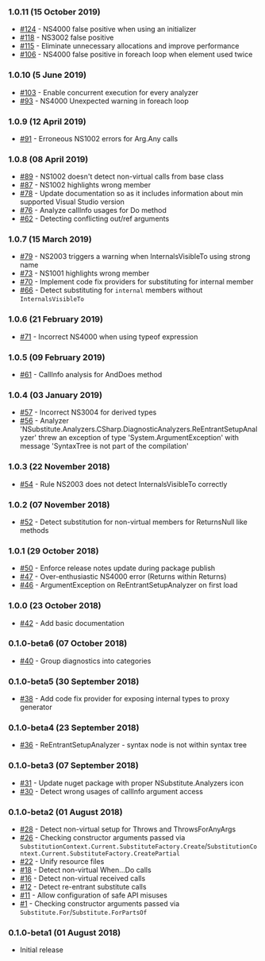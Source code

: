 ### 1.0.11 (15 October 2019)

- [#124](https://github.com/nsubstitute/NSubstitute.Analyzers/issues/124) - NS4000 false positive when using an initializer
- [#118](https://github.com/nsubstitute/NSubstitute.Analyzers/issues/118) - NS3002 false positive
- [#115](https://github.com/nsubstitute/NSubstitute.Analyzers/issues/115) - Eliminate unnecessary allocations and improve performance
- [#106](https://github.com/nsubstitute/NSubstitute.Analyzers/issues/106) - NS4000 false positive in foreach loop when element used twice

### 1.0.10 (5 June 2019)

 - [#103](https://github.com/nsubstitute/NSubstitute.Analyzers/issues/103) - Enable concurrent execution for every analyzer
 - [#93](https://github.com/nsubstitute/NSubstitute.Analyzers/issues/93) - NS4000 Unexpected warning in foreach loop
 
### 1.0.9 (12 April 2019)

 - [#91](https://github.com/nsubstitute/NSubstitute.Analyzers/issues/91) - Erroneous NS1002 errors for Arg.Any calls

### 1.0.8 (08 April 2019)

 - [#89](https://github.com/nsubstitute/NSubstitute.Analyzers/issues/89) - NS1002 doesn't detect non-virtual calls from base class
 - [#87](https://github.com/nsubstitute/NSubstitute.Analyzers/issues/87) - NS1002 highlights wrong member
 - [#78](https://github.com/nsubstitute/NSubstitute.Analyzers/issues/78) - Update documentation so as it includes information about min supported Visual Studio version
 - [#76](https://github.com/nsubstitute/NSubstitute.Analyzers/issues/76) - Analyze callInfo usages for Do method
 - [#62](https://github.com/nsubstitute/NSubstitute.Analyzers/issues/62) - Detecting conflicting out/ref arguments

### 1.0.7 (15 March 2019)

 - [#79](https://github.com/nsubstitute/NSubstitute.Analyzers/issues/79) - NS2003 triggers a warning when InternalsVisibleTo using strong name
 - [#73](https://github.com/nsubstitute/NSubstitute.Analyzers/issues/73) - NS1001 highlights wrong member
 - [#70](https://github.com/nsubstitute/NSubstitute.Analyzers/issues/70) - Implement code fix providers for substituting for internal member
 - [#66](https://github.com/nsubstitute/NSubstitute.Analyzers/issues/66) - Detect substituting for `internal` members without `InternalsVisibleTo`

### 1.0.6 (21 February 2019)

 - [#71](https://github.com/nsubstitute/NSubstitute.Analyzers/issues/71) - Incorrect NS4000 when using typeof expression

### 1.0.5 (09 February 2019)

 - [#61](https://github.com/nsubstitute/NSubstitute.Analyzers/issues/61) - CallInfo analysis for AndDoes method

### 1.0.4 (03 January 2019)

 - [#57](https://github.com/nsubstitute/NSubstitute.Analyzers/issues/57) - Incorrect NS3004 for derived types
 - [#56](https://github.com/nsubstitute/NSubstitute.Analyzers/issues/56) - Analyzer 'NSubstitute.Analyzers.CSharp.DiagnosticAnalyzers.ReEntrantSetupAnalyzer' threw an exception of type 'System.ArgumentException' with message 'SyntaxTree is not part of the compilation'

### 1.0.3 (22 November 2018)

 - [#54](https://github.com/nsubstitute/NSubstitute.Analyzers/issues/54) - Rule NS2003 does not detect InternalsVisibleTo correctly

### 1.0.2 (07 November 2018)

 - [#52](https://github.com/nsubstitute/NSubstitute.Analyzers/issues/52) - Detect substitution for non-virtual members for ReturnsNull like methods

### 1.0.1 (29 October 2018)

 - [#50](https://github.com/nsubstitute/NSubstitute.Analyzers/issues/50) - Enforce release notes update during package publish
 - [#47](https://github.com/nsubstitute/NSubstitute.Analyzers/issues/47) - Over-enthusiastic NS4000 error (Returns within Returns)
 - [#46](https://github.com/nsubstitute/NSubstitute.Analyzers/issues/46) - ArgumentException on ReEntrantSetupAnalyzer on first load

### 1.0.0 (23 October 2018)

 - [#42](https://github.com/nsubstitute/NSubstitute.Analyzers/issues/42) - Add basic documentation

### 0.1.0-beta6 (07 October 2018)

 - [#40](https://github.com/nsubstitute/NSubstitute.Analyzers/issues/40) - Group diagnostics into categories

### 0.1.0-beta5 (30 September 2018)

 - [#38](https://github.com/nsubstitute/NSubstitute.Analyzers/issues/38) - Add code fix provider for exposing internal types to proxy generator

### 0.1.0-beta4 (23 September 2018)

 - [#36](https://github.com/nsubstitute/NSubstitute.Analyzers/issues/36) - ReEntrantSetupAnalyzer - syntax node is not within syntax tree

### 0.1.0-beta3 (07 September 2018)

 - [#31](https://github.com/nsubstitute/NSubstitute.Analyzers/issues/31) - Update nuget package with proper NSubstitute.Analyzers icon
 - [#30](https://github.com/nsubstitute/NSubstitute.Analyzers/issues/30) - Detect wrong usages of callInfo argument access

### 0.1.0-beta2 (01 August 2018)

 - [#28](https://github.com/nsubstitute/NSubstitute.Analyzers/issues/28) - Detect non-virtual setup for Throws and ThrowsForAnyArgs
 - [#26](https://github.com/nsubstitute/NSubstitute.Analyzers/issues/26) - Checking constructor arguments passed via `SubstitutionContext.Current.SubstituteFactory.Create`/`SubstitutionContext.Current.SubstituteFactory.CreatePartial`
 - [#22](https://github.com/nsubstitute/NSubstitute.Analyzers/issues/22) - Unify resource files
 - [#18](https://github.com/nsubstitute/NSubstitute.Analyzers/issues/18) - Detect non-virtual When...Do calls
 - [#16](https://github.com/nsubstitute/NSubstitute.Analyzers/issues/16) - Detect non-virtual received calls
 - [#12](https://github.com/nsubstitute/NSubstitute.Analyzers/issues/12) - Detect re-entrant substitute calls
 - [#11](https://github.com/nsubstitute/NSubstitute.Analyzers/issues/11) - Allow configuration of safe API misuses
 - [#1](https://github.com/nsubstitute/NSubstitute.Analyzers/issues/1) - Checking constructor arguments passed via `Substitute.For`/`Substitute.ForPartsOf`

### 0.1.0-beta1 (01 August 2018)
 - Initial release